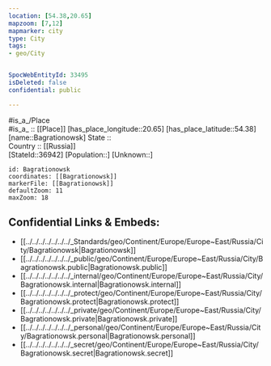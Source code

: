 ```yaml
---
location: [54.38,20.65] 
mapzoom: [7,12] 
mapmarker: city 
type: City
tags:
- geo/City


SpocWebEntityId: 33495
isDeleted: false
confidential: public

---
```

#is_a_/Place  
#is_a_ :: [[Place]] 
[has_place_longitude::20.65] 
[has_place_latitude::54.38] 
[name::Bagrationowsk] 
State ::  
Country :: [[Russia]]  
[StateId::36942] 
[Population::] 
[Unknown::] 


```leaflet
id: Bagrationowsk
coordinates: [[Bagrationowsk]] 
markerFile: [[Bagrationowsk]] 
defaultZoom: 11 
maxZoom: 18
```


## Confidential Links & Embeds: 
- [[../../../../../../../_Standards/geo/Continent/Europe/Europe~East/Russia/City/Bagrationowsk|Bagrationowsk]] 
- [[../../../../../../../_public/geo/Continent/Europe/Europe~East/Russia/City/Bagrationowsk.public|Bagrationowsk.public]] 
- [[../../../../../../../_internal/geo/Continent/Europe/Europe~East/Russia/City/Bagrationowsk.internal|Bagrationowsk.internal]] 
- [[../../../../../../../_protect/geo/Continent/Europe/Europe~East/Russia/City/Bagrationowsk.protect|Bagrationowsk.protect]] 
- [[../../../../../../../_private/geo/Continent/Europe/Europe~East/Russia/City/Bagrationowsk.private|Bagrationowsk.private]] 
- [[../../../../../../../_personal/geo/Continent/Europe/Europe~East/Russia/City/Bagrationowsk.personal|Bagrationowsk.personal]] 
- [[../../../../../../../_secret/geo/Continent/Europe/Europe~East/Russia/City/Bagrationowsk.secret|Bagrationowsk.secret]] 
